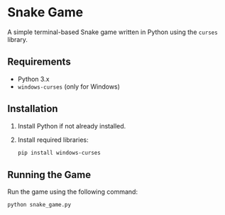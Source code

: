 # Snake Game

A simple terminal-based Snake game written in Python using the `curses` library.

## Requirements

- Python 3.x
- `windows-curses` (only for Windows)

## Installation

1. Install Python if not already installed.
2. Install required libraries:

   ```bash
   pip install windows-curses

## Running the Game
Run the game using the following command:

  ```bash
python snake_game.py
